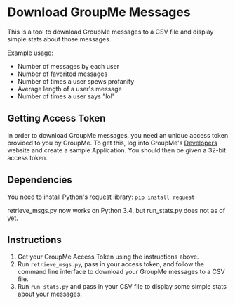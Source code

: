 Download GroupMe Messages
=============

This is a tool to download GroupMe messages to a CSV file and display simple stats about those messages.

Example usage:
- Number of messages by each user
- Number of favorited messages
- Number of times a user spews profanity
- Average length of a user's message
- Number of times a user says "lol"


Getting Access Token
--------------
In order to download GroupMe messages, you need an unique access token provided to you by GroupMe. To get this, log into GroupMe's <a href="https://dev.groupme.com" target="_blank">Developers</a> website and create a sample Application. You should then be given a 32-bit access token.

Dependencies
--------------
You need to install Python's <a href="http://docs.python-requests.org/en/latest/" target="_blank">request</a> library: ```pip install request```

retrieve_msgs.py now works on Python 3.4, but run_stats.py does not as of yet.

Instructions
--------------
1. Get your GroupMe Access Token using the instructions above.
2. Run ```retrieve_msgs.py```, pass in your access token, and follow the command line interface to download your GroupMe messages to a CSV file.
3. Run ```run_stats.py``` and pass in your CSV file to display some simple stats about your messages.
